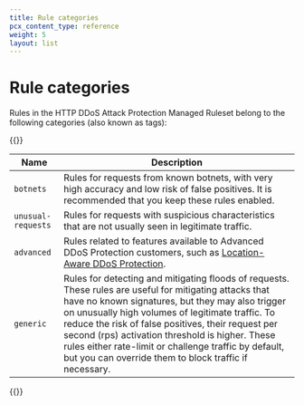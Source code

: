 ```yaml
---
title: Rule categories
pcx_content_type: reference
weight: 5
layout: list
---
```


# Rule categories

Rules in the HTTP DDoS Attack Protection Managed Ruleset belong to the following categories (also known as tags):

{{<table-wrap>}}

| Name               | Description                                                                                                                                                                                                                                                                                                                                                                                                                                  |
| ------------------ | -------------------------------------------------------------------------------------------------------------------------------------------------------------------------------------------------------------------------------------------------------------------------------------------------------------------------------------------------------------------------------------------------------------------------------------------- |
| `botnets`          | Rules for requests from known botnets, with very high accuracy and low risk of false positives. It is recommended that you keep these rules enabled.                                                                                                                                                                                                                                                                                         |
| `unusual-requests` | Rules for requests with suspicious characteristics that are not usually seen in legitimate traffic.                                                                                                                                                                                                                                                                                                                                          |
| `advanced`         | Rules related to features available to Advanced DDoS Protection customers, such as [Location-Aware DDoS Protection](/ddos-protection/managed-rulesets/http/location-aware-protection/).                                                                                                                                                                                                                                                      |
| `generic`          | Rules for detecting and mitigating floods of requests. These rules are useful for mitigating attacks that have no known signatures, but they may also trigger on unusually high volumes of legitimate traffic. To reduce the risk of false positives, their request per second (rps) activation threshold is higher. These rules either rate-limit or challenge traffic by default, but you can override them to block traffic if necessary. |

{{</table-wrap>}}
